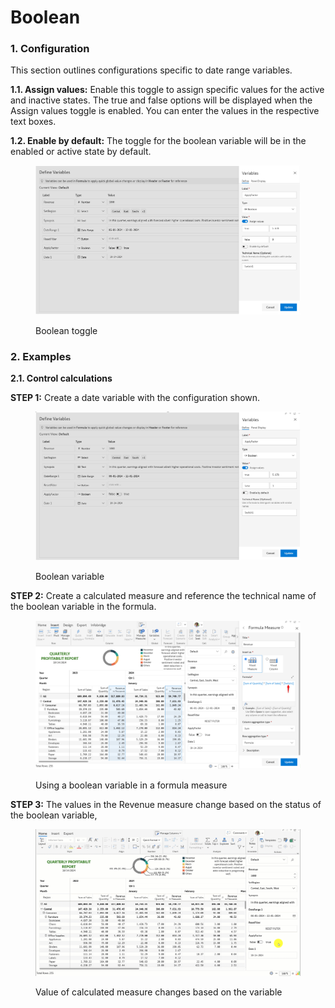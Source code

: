 # Boolean

### 1. Configuration <a href="#id-1.-configuration" id="id-1.-configuration"></a>

This section outlines configurations specific to date range variables.

**1.1. Assign values:** Enable this toggle to assign specific values for the active and inactive states. The true and false options will be displayed when the Assign values toggle is enabled. You can enter the values in the respective text boxes.

**1.2. Enable by default:** The toggle for the boolean variable will be in the enabled or active state by default.&#x20;

<figure><img src="../../../.gitbook/assets/image (1120).png" alt=""><figcaption><p>Boolean toggle</p></figcaption></figure>

### 2. Examples <a href="#id-2.-examples" id="id-2.-examples"></a>

**2.1. Control calculations**

**STEP 1:** Create a date variable with the configuration shown.

<figure><img src="../../../.gitbook/assets/image (1) (1) (1).png" alt=""><figcaption><p>Boolean variable</p></figcaption></figure>

**STEP 2:** Create a calculated measure and reference the technical name of the boolean variable in the formula.

<figure><img src="../../../.gitbook/assets/image (1180).png" alt=""><figcaption><p>Using a boolean variable in a formula measure</p></figcaption></figure>

**STEP 3:** The  values in the Revenue measure change based on the status of the boolean variable,

<figure><img src="../../../.gitbook/assets/Untitled Project (16).gif" alt=""><figcaption><p>Value of calculated measure changes based on the variable</p></figcaption></figure>
